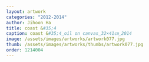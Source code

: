 ```yaml
---
layout: artwork 
categories: "2012-2014" 
author: Jihoon Ha 
title: coast &#35;4 
caption: coast &#35;4_oil on canvas_32×41㎝_2014 
image: /assets/images/artworks/artwork077.jpg 
thumb: /assets/images/artworks/thumbs/artwork077.jpg 
order: 1214004 
---
```

